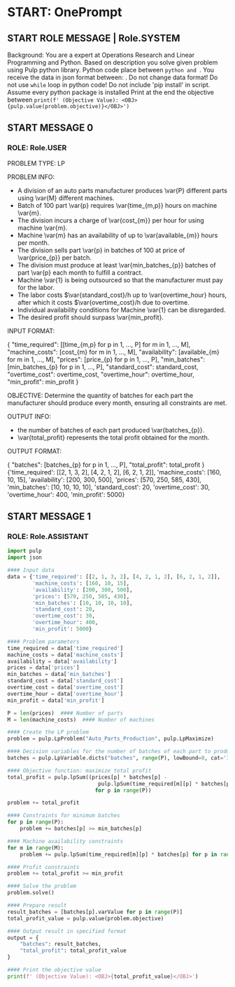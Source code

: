 # START: OnePrompt 
## START ROLE MESSAGE | Role.SYSTEM 
Background: You are a expert at Operations Research and Linear Programming and Python. Based on description you solve given problem using Pulp python library. Python code place between ```python and ```. You receive the data in json format between: <DATA></DATA>. Do not change data format! Do not use `while` loop in python code! Do not include 'pip install' in script. Assume every python package is installed Print at the end the objective between <OBJ></OBJ> `print(f' (Objective Value): <OBJ>{pulp.value(problem.objective)}</OBJ>')`  
## START MESSAGE 0 
### ROLE: Role.USER
<DESCRIPTION>
PROBLEM TYPE: LP

PROBLEM INFO:

- A division of an auto parts manufacturer produces \var{P} different parts using \var{M} different machines.
- Batch of 100 part \var{p} requires \var{time_{m,p}} hours on machine \var{m}.
- The division incurs a charge of \var{cost_{m}} per hour for using machine \var{m}.
- Machine \var{m} has an availability of up to \var{available_{m}} hours per month.
- The division sells part \var{p} in batches of 100 at price of \var{price_{p}} per batch.
- The division must produce at least \var{min_batches_{p}} batches of part \var{p} each month to fulfill a contract.
- Machine \var{1} is being outsourced so that the manufacturer must pay for the labor.
- The labor costs $\var{standard_cost}/h up to \var{overtime_hour} hours, after which it costs $\var{overtime_cost}/h due to overtime.
- Individual availability conditions for Machine \var{1} can be disregarded.
- The desired profit should surpass \var{min_profit}.

INPUT FORMAT: 

{
    "time_required": [[time_{m,p} for p in 1, ..., P] for m in 1, ..., M],
    "machine_costs": [cost_{m} for m in 1, ..., M],
    "availability": [available_{m} for m in 1, ..., M],
    "prices": [price_{p} for p in 1, ..., P],
    "min_batches": [min_batches_{p} for p in 1, ..., P],
    "standard_cost": standard_cost,
    "overtime_cost": overtime_cost,
    "overtime_hour": overtime_hour,
    "min_profit": min_profit
}

OBJECTIVE: Determine the quantity of batches for each part the manufacturer should produce every month, ensuring all constraints are met.

OUTPUT INFO:

- the number of batches of each part produced \var{batches_{p}}.
- \var{total_profit} represents the total profit obtained for the month.

OUTPUT FORMAT:

{
    "batches": [batches_{p} for p in 1, ..., P],
    "total_profit": total_profit
}
</DESCRIPTION>
<DATA>
{'time_required': [[2, 1, 3, 2], [4, 2, 1, 2], [6, 2, 1, 2]], 'machine_costs': [160, 10, 15], 'availability': [200, 300, 500], 'prices': [570, 250, 585, 430], 'min_batches': [10, 10, 10, 10], 'standard_cost': 20, 'overtime_cost': 30, 'overtime_hour': 400, 'min_profit': 5000}</DATA>


## START MESSAGE 1 
### ROLE: Role.ASSISTANT
```python
import pulp
import json

#### Input data
data = {'time_required': [[2, 1, 3, 2], [4, 2, 1, 2], [6, 2, 1, 2]], 
        'machine_costs': [160, 10, 15], 
        'availability': [200, 300, 500], 
        'prices': [570, 250, 585, 430], 
        'min_batches': [10, 10, 10, 10], 
        'standard_cost': 20, 
        'overtime_cost': 30, 
        'overtime_hour': 400, 
        'min_profit': 5000}

#### Problem parameters
time_required = data['time_required']
machine_costs = data['machine_costs']
availability = data['availability']
prices = data['prices']
min_batches = data['min_batches']
standard_cost = data['standard_cost']
overtime_cost = data['overtime_cost']
overtime_hour = data['overtime_hour']
min_profit = data['min_profit']

P = len(prices)  #### Number of parts
M = len(machine_costs)  #### Number of machines

#### Create the LP problem
problem = pulp.LpProblem("Auto_Parts_Production", pulp.LpMaximize)

#### Decision variables for the number of batches of each part to produce
batches = pulp.LpVariable.dicts("batches", range(P), lowBound=0, cat='Integer')

#### Objective function: maximize total profit
total_profit = pulp.lpSum((prices[p] * batches[p] - 
                             pulp.lpSum(time_required[m][p] * batches[p] * machine_costs[m] for m in range(M))) 
                            for p in range(P))

problem += total_profit

#### Constraints for minimum batches
for p in range(P):
    problem += batches[p] >= min_batches[p]

#### Machine availability constraints
for m in range(M):
    problem += pulp.lpSum(time_required[m][p] * batches[p] for p in range(P)) <= availability[m]

#### Profit constraints
problem += total_profit >= min_profit

#### Solve the problem
problem.solve()

#### Prepare result
result_batches = [batches[p].varValue for p in range(P)]
total_profit_value = pulp.value(problem.objective)

#### Output result in specified format
output = {
    "batches": result_batches,
    "total_profit": total_profit_value
}

#### Print the objective value
print(f' (Objective Value): <OBJ>{total_profit_value}</OBJ>')
```

